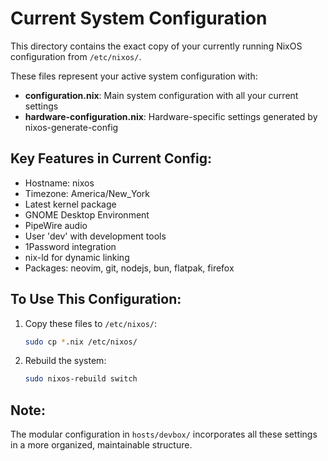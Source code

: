 # Current System Configuration

This directory contains the exact copy of your currently running NixOS configuration from `/etc/nixos/`.

These files represent your active system configuration with:
- **configuration.nix**: Main system configuration with all your current settings
- **hardware-configuration.nix**: Hardware-specific settings generated by nixos-generate-config

## Key Features in Current Config:
- Hostname: nixos
- Timezone: America/New_York
- Latest kernel package
- GNOME Desktop Environment
- PipeWire audio
- User 'dev' with development tools
- 1Password integration
- nix-ld for dynamic linking
- Packages: neovim, git, nodejs, bun, flatpak, firefox

## To Use This Configuration:
1. Copy these files to `/etc/nixos/`:
   ```bash
   sudo cp *.nix /etc/nixos/
   ```
2. Rebuild the system:
   ```bash
   sudo nixos-rebuild switch
   ```

## Note:
The modular configuration in `hosts/devbox/` incorporates all these settings in a more organized, maintainable structure.